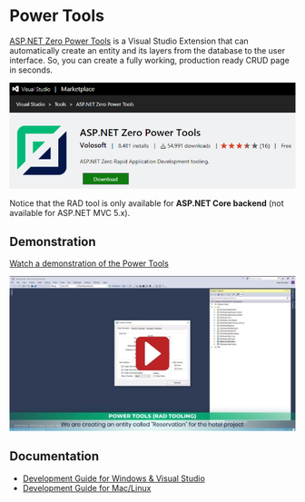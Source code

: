 # Power Tools

[ASP.NET Zero Power Tools](https://marketplace.visualstudio.com/items?itemName=Volosoft.AspNetZeroPowerTools) is a Visual Studio Extension that can automatically create an entity and its layers from the database to the user interface. So, you can create a fully working, production ready CRUD page in seconds.

[![Power Tools Marketplace](images/power-tools-marketplace.png)](https://marketplace.visualstudio.com/items?itemName=Volosoft.AspNetZeroPowerTools)


Notice that the RAD tool is only available for **ASP.NET Core backend** (not available for ASP.NET MVC 5.x).



## Demonstration

[Watch a demonstration of the Power Tools](https://youtu.be/OsSdNkwmC7I?t=1001)

[![RAD tool demonstration](images/RadToolVideo.jpg)](https://youtu.be/OsSdNkwmC7I?t=1001)

## Documentation

* [Development Guide for Windows & Visual Studio](Development-Guide-Rad-Tool.md)
* [Development Guide for Mac/Linux](Development-Guide-Rad-Tool-Mac-Linux.md)